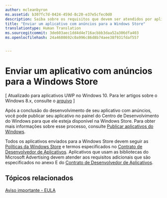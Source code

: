 ```yaml
---
author: mcleanbyron
ms.assetid: b307fc7d-0424-459d-8c20-e37e5cfec0d0
description: Saiba sobre os requisitos que devem ser atendidos por aplicativos que usam as bibliotecas do Microsoft Advertising antes de serem publicados na Loja.
title: "Enviar um aplicativo com anúncios para a Windows Store"
translationtype: Human Translation
ms.sourcegitcommit: 3de603aec1dd4d4e716acbbb3daa52a306dfa403
ms.openlocfilehash: 24a4608692c0a996c86d8b74aee38f931fdaf557


---
```


# Enviar um aplicativo com anúncios para a Windows Store


\[ Atualizado para aplicativos UWP no Windows 10. Para ler artigos sobre o Windows 8.x, consulte o [arquivo](http://go.microsoft.com/fwlink/p/?linkid=619132) \]

Após a conclusão do desenvolvimento de seu aplicativo com anúncios, você pode publicar seu aplicativo no painel do Centro de Desenvolvimento do Windows para que ele esteja disponível na Windows Store. Para obter mais informações sobre esse processo, consulte [Publicar aplicativos do Windows](https://developer.microsoft.com/windows/publish).

Todos os aplicativos enviados para a Windows Store devem seguir as [Políticas da Windows Store](https://msdn.microsoft.com/library/windows/apps/dn764944.aspx) e termos especificados no [Contrato de Desenvolvedor de Aplicativos](https://msdn.microsoft.com/library/windows/apps/hh694058.aspx). Aplicativos que usam as bibliotecas do Microsoft Advertising devem atender aos requisitos adicionais que são especificados no anexo E do [Contrato de Desenvolvedor de Aplicativos](https://msdn.microsoft.com/library/windows/apps/hh694058.aspx).

## Tópicos relacionados


[Aviso importante - EULA](important-notice-eula.md)

 

 



<!--HONumber=Jul16_HO2-->


